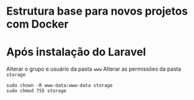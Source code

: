# Estrutura base para novos projetos com Docker

# Após instalação do Laravel

Alterar o grupo e usuário da pasta `www`
Alterar as permissões da pasta `storage`
```
sudo chown -R www-data:www-data storage
sudo chmod 755 storage
```

